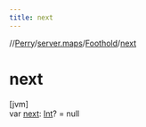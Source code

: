 ```yaml
---
title: next
---
```

//[Perry](../../../index.html)/[server.maps](../index.html)/[Foothold](index.html)/[next](next.html)



# next



[jvm]\
var [next](next.html): [Int](https://kotlinlang.org/api/latest/jvm/stdlib/kotlin/-int/index.html)? = null




